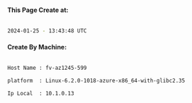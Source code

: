 
   
#### This Page Create at:

```bash

2024-01-25 - 13:43:48 UTC

```

#### Create By Machine:

```bash

Host Name : fv-az1245-599

platform  : Linux-6.2.0-1018-azure-x86_64-with-glibc2.35

Ip Local  : 10.1.0.13

```

